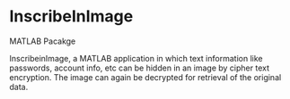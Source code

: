 # InscribeInImage
MATLAB Pacakge

InscribeinImage, a MATLAB application in which text information like passwords, account
info, etc can be hidden in an image by cipher text encryption. The image can again be
decrypted for retrieval of the original data.
